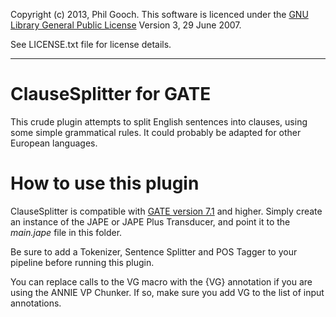Copyright (c) 2013, Phil Gooch. 
This software is licenced under the [GNU Library General Public License](http://www.gnu.org/copyleft/gpl.html) Version 3, 29 June 2007.

See LICENSE.txt file for license details.

* * * *


ClauseSplitter for GATE
================================================

This crude plugin attempts to split English sentences into clauses, using some simple grammatical rules. It could probably be adapted for other European languages.

How to use this plugin
=======================

ClauseSplitter is compatible with [GATE version 7.1](http://www.gate.ac.uk/) and higher. Simply create an instance of the JAPE or JAPE Plus Transducer, and point it to the _main.jape_ file in this folder.

Be sure to add a Tokenizer, Sentence Splitter and POS Tagger to your pipeline before running this plugin.

You can replace calls to the VG macro with the {VG} annotation if you are using the ANNIE VP Chunker. If so, make sure you add VG to the list of input annotations.
